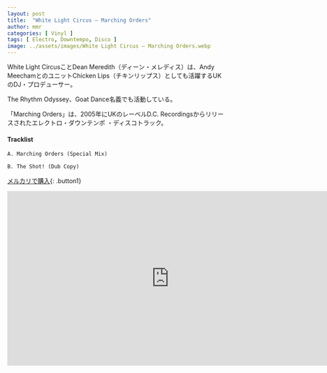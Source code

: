 ```yaml
---
layout: post
title:  "White Light Circus – Marching Orders"
author: mmr
categories: [ Vinyl ]
tags: [ Electro, Downtempo, Disco ]
image: ../assets/images/White Light Circus – Marching Orders.webp
---
```


White Light CircusことDean Meredith（ディーン・メレディス）は、Andy MeechamとのユニットChicken Lips（チキンリップス）としても活躍するUKのDJ・プロデューサー。

The Rhythm Odyssey、Goat Dance名義でも活動している。

「Marching Orders」は、2005年にUKのレーベルD.C. Recordingsからリリースされたエレクトロ・ダウンテンポ ・ディスコトラック。

#### Tracklist
```md
A. Marching Orders (Special Mix)

B. The Shot! (Dub Copy)
```

[メルカリで購入](https://jp.mercari.com/item/m33139936589?afid=6142608987){: .button1}

<iframe width="740" height="400" src="https://www.youtube.com/embed/7P0PxTEuSLY?si=md9VAShG3YBHgjyJ" title="YouTube video player" frameborder="0" allow="accelerometer; autoplay; clipboard-write; encrypted-media; gyroscope; picture-in-picture; web-share" referrerpolicy="strict-origin-when-cross-origin" allowfullscreen></iframe>